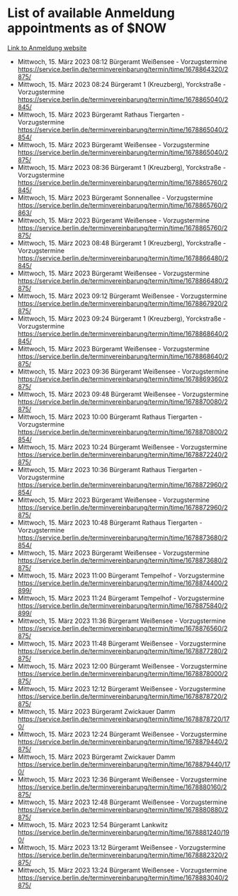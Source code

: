 # List of available Anmeldung appointments as of $NOW
[Link to Anmeldung website](https://service.berlin.de/terminvereinbarung/termin/tag.php?termin=1&anliegen[]=120686&dienstleisterlist=122210,122217,327316,122219,327312,122227,327314,122231,327346,122243,327348,122254,122252,329742,122260,329745,122262,329748,122271,327278,122273,327274,122277,327276,330436,122280,327294,122282,327290,122284,327292,122291,327270,122285,327266,122286,327264,122296,327268,150230,329760,122297,327286,122294,327284,122312,329763,122314,329775,122304,327330,122311,327334,122309,327332,317869,122281,327352,122279,329772,122283,122276,327324,122274,327326,122267,329766,122246,327318,122251,327320,122257,327322,122208,327298,122226,327300&herkunft=http%3A%2F%2Fservice.berlin.de%2Fdienstleistung%2F120686%2F)
- Mittwoch, 15. März 2023 08:12 Bürgeramt Weißensee - Vorzugstermine https://service.berlin.de/terminvereinbarung/termin/time/1678864320/2875/
- Mittwoch, 15. März 2023 08:24 Bürgeramt 1 (Kreuzberg), Yorckstraße - Vorzugstermine https://service.berlin.de/terminvereinbarung/termin/time/1678865040/2845/
- Mittwoch, 15. März 2023  Bürgeramt Rathaus Tiergarten - Vorzugstermine https://service.berlin.de/terminvereinbarung/termin/time/1678865040/2854/
- Mittwoch, 15. März 2023  Bürgeramt Weißensee - Vorzugstermine https://service.berlin.de/terminvereinbarung/termin/time/1678865040/2875/
- Mittwoch, 15. März 2023 08:36 Bürgeramt 1 (Kreuzberg), Yorckstraße - Vorzugstermine https://service.berlin.de/terminvereinbarung/termin/time/1678865760/2845/
- Mittwoch, 15. März 2023  Bürgeramt Sonnenallee - Vorzugstermine https://service.berlin.de/terminvereinbarung/termin/time/1678865760/2863/
- Mittwoch, 15. März 2023  Bürgeramt Weißensee - Vorzugstermine https://service.berlin.de/terminvereinbarung/termin/time/1678865760/2875/
- Mittwoch, 15. März 2023 08:48 Bürgeramt 1 (Kreuzberg), Yorckstraße - Vorzugstermine https://service.berlin.de/terminvereinbarung/termin/time/1678866480/2845/
- Mittwoch, 15. März 2023  Bürgeramt Weißensee - Vorzugstermine https://service.berlin.de/terminvereinbarung/termin/time/1678866480/2875/
- Mittwoch, 15. März 2023 09:12 Bürgeramt Weißensee - Vorzugstermine https://service.berlin.de/terminvereinbarung/termin/time/1678867920/2875/
- Mittwoch, 15. März 2023 09:24 Bürgeramt 1 (Kreuzberg), Yorckstraße - Vorzugstermine https://service.berlin.de/terminvereinbarung/termin/time/1678868640/2845/
- Mittwoch, 15. März 2023  Bürgeramt Weißensee - Vorzugstermine https://service.berlin.de/terminvereinbarung/termin/time/1678868640/2875/
- Mittwoch, 15. März 2023 09:36 Bürgeramt Weißensee - Vorzugstermine https://service.berlin.de/terminvereinbarung/termin/time/1678869360/2875/
- Mittwoch, 15. März 2023 09:48 Bürgeramt Weißensee - Vorzugstermine https://service.berlin.de/terminvereinbarung/termin/time/1678870080/2875/
- Mittwoch, 15. März 2023 10:00 Bürgeramt Rathaus Tiergarten - Vorzugstermine https://service.berlin.de/terminvereinbarung/termin/time/1678870800/2854/
- Mittwoch, 15. März 2023 10:24 Bürgeramt Weißensee - Vorzugstermine https://service.berlin.de/terminvereinbarung/termin/time/1678872240/2875/
- Mittwoch, 15. März 2023 10:36 Bürgeramt Rathaus Tiergarten - Vorzugstermine https://service.berlin.de/terminvereinbarung/termin/time/1678872960/2854/
- Mittwoch, 15. März 2023  Bürgeramt Weißensee - Vorzugstermine https://service.berlin.de/terminvereinbarung/termin/time/1678872960/2875/
- Mittwoch, 15. März 2023 10:48 Bürgeramt Rathaus Tiergarten - Vorzugstermine https://service.berlin.de/terminvereinbarung/termin/time/1678873680/2854/
- Mittwoch, 15. März 2023  Bürgeramt Weißensee - Vorzugstermine https://service.berlin.de/terminvereinbarung/termin/time/1678873680/2875/
- Mittwoch, 15. März 2023 11:00 Bürgeramt Tempelhof - Vorzugstermine https://service.berlin.de/terminvereinbarung/termin/time/1678874400/2899/
- Mittwoch, 15. März 2023 11:24 Bürgeramt Tempelhof - Vorzugstermine https://service.berlin.de/terminvereinbarung/termin/time/1678875840/2899/
- Mittwoch, 15. März 2023 11:36 Bürgeramt Weißensee - Vorzugstermine https://service.berlin.de/terminvereinbarung/termin/time/1678876560/2875/
- Mittwoch, 15. März 2023 11:48 Bürgeramt Weißensee - Vorzugstermine https://service.berlin.de/terminvereinbarung/termin/time/1678877280/2875/
- Mittwoch, 15. März 2023 12:00 Bürgeramt Weißensee - Vorzugstermine https://service.berlin.de/terminvereinbarung/termin/time/1678878000/2875/
- Mittwoch, 15. März 2023 12:12 Bürgeramt Weißensee - Vorzugstermine https://service.berlin.de/terminvereinbarung/termin/time/1678878720/2875/
- Mittwoch, 15. März 2023  Bürgeramt Zwickauer Damm https://service.berlin.de/terminvereinbarung/termin/time/1678878720/170/
- Mittwoch, 15. März 2023 12:24 Bürgeramt Weißensee - Vorzugstermine https://service.berlin.de/terminvereinbarung/termin/time/1678879440/2875/
- Mittwoch, 15. März 2023  Bürgeramt Zwickauer Damm https://service.berlin.de/terminvereinbarung/termin/time/1678879440/170/
- Mittwoch, 15. März 2023 12:36 Bürgeramt Weißensee - Vorzugstermine https://service.berlin.de/terminvereinbarung/termin/time/1678880160/2875/
- Mittwoch, 15. März 2023 12:48 Bürgeramt Weißensee - Vorzugstermine https://service.berlin.de/terminvereinbarung/termin/time/1678880880/2875/
- Mittwoch, 15. März 2023 12:54 Bürgeramt Lankwitz https://service.berlin.de/terminvereinbarung/termin/time/1678881240/190/
- Mittwoch, 15. März 2023 13:12 Bürgeramt Weißensee - Vorzugstermine https://service.berlin.de/terminvereinbarung/termin/time/1678882320/2875/
- Mittwoch, 15. März 2023 13:24 Bürgeramt Weißensee - Vorzugstermine https://service.berlin.de/terminvereinbarung/termin/time/1678883040/2875/

